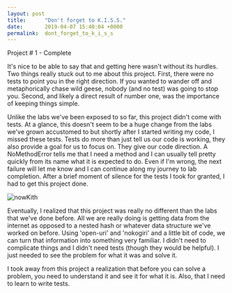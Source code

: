 ```yaml
---
layout: post
title:      "Don't forget to K.I.S.S."
date:       2019-04-07 15:40:04 +0000
permalink:  dont_forget_to_k_i_s_s
---
```



Project # 1 -  Complete

It's nice to be able to say that and getting here wasn't without its hurdles. Two things really stuck out to me about this project. First, there were no tests to point you in the right direction. If you wanted to wander off and metaphorically chase wild geese, nobody (and no test) was going to stop you. Second, and likely a direct result of number one, was the importance of keeping things simple. 

Unlike the labs we've been exposed to so far, this project didn't come with tests. At a glance, this doesn't seem to be a huge change from the labs we've grown accustomed to but shortly after I started writing my code, I missed these tests. Tests do more than just tell us our code is working, they also provide a goal for us to focus on. They give our code direction. A NoMethodError tells me that I need a method and I can usually tell pretty quickly from its name what it is expected to do. Even if I'm wrong, the next failure will let me know and I can continue along my journey to lab completion. After a brief moment of silence for the tests I took for granted, I had to get this project done.

![nowKith](https://i.imgur.com/Muh7YYP.jpg)

Eventually, I realized that this project was really no different than the labs that we've done before. All we are really doing is getting data from the internet as opposed to a nested hash or whatever data structure we've worked on before. Using 'open-uri' and 'nokogiri' and a little bit of code, we can turn that information into something very familiar. I didn't need to complicate things and I didn't need tests (though they would be helpful). I just needed to see the problem for what it was and solve it. 

I took away from this project a realization that before you can solve a problem, you need to understand it and see it for what it is. Also, that I need to learn to write tests.
